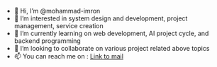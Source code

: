 - 👋 Hi, I’m @mohammad-imron
- 👀 I’m interested in system design and development, project management, service creation 
- 🌱 I’m currently learning on web development, AI project cycle, and backend programming  
- 💞️ I’m looking to collaborate on various project related above topics
- 📫 You can reach me on :  [Link to mail](mailto:mohimron1@yahoo.com)

<!---
mohammad-imron/mohammad-imron is a ✨ special ✨ repository because its `README.md` (this file) appears on your GitHub profile.
You can click the Preview link to take a look at your changes.
--->
